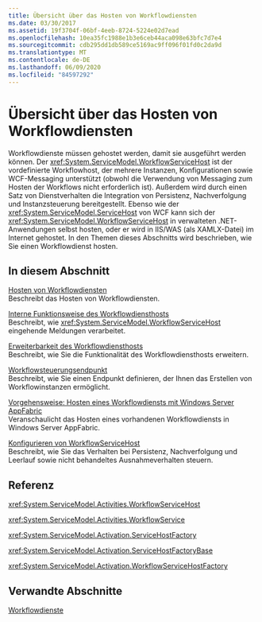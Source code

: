 ```yaml
---
title: Übersicht über das Hosten von Workflowdiensten
ms.date: 03/30/2017
ms.assetid: 19f3704f-06bf-4eeb-8724-5224e02d7ead
ms.openlocfilehash: 10ea35fc1988e1b3e6ceb44aca098e63bfc7d7e4
ms.sourcegitcommit: cdb295dd1db589ce5169ac9ff096f01fd0c2da9d
ms.translationtype: MT
ms.contentlocale: de-DE
ms.lasthandoff: 06/09/2020
ms.locfileid: "84597292"
---
```

# <a name="hosting-workflow-services-overview"></a>Übersicht über das Hosten von Workflowdiensten
Workflowdienste müssen gehostet werden, damit sie ausgeführt werden können. Der <xref:System.ServiceModel.WorkflowServiceHost> ist der vordefinierte Workflowhost, der mehrere Instanzen, Konfigurationen sowie WCF-Messaging unterstützt (obwohl die Verwendung von Messaging zum Hosten der Workflows nicht erforderlich ist).  Außerdem wird durch einen Satz von Dienstverhalten die Integration von Persistenz, Nachverfolgung und Instanzsteuerung bereitgestellt.  Ebenso wie der <xref:System.ServiceModel.ServiceHost> von WCF kann sich der <xref:System.ServiceModel.WorkflowServiceHost> in verwalteten .NET-Anwendungen selbst hosten, oder er wird in IIS/WAS (als XAMLX-Datei) im Internet gehostet.  In den Themen dieses Abschnitts wird beschrieben, wie Sie einen Workflowdienst hosten.  
  
## <a name="in-this-section"></a>In diesem Abschnitt  
 [Hosten von Workflowdiensten](hosting-workflow-services.md)  
 Beschreibt das Hosten von Workflowdiensten.  
  
 [Interne Funktionsweise des Workflowdiensthosts](workflow-service-host-internals.md)  
 Beschreibt, wie <xref:System.ServiceModel.WorkflowServiceHost> eingehende Meldungen verarbeitet.  
  
 [Erweiterbarkeit des Workflowdiensthosts](workflow-service-host-extensibility.md)  
 Beschreibt, wie Sie die Funktionalität des Workflowdiensthosts erweitern.  
  
 [Workflowsteuerungsendpunkt](workflow-control-endpoint.md)  
 Beschreibt, wie Sie einen Endpunkt definieren, der Ihnen das Erstellen von Workflowinstanzen ermöglicht.
  
 [Vorgehensweise: Hosten eines Workflowdiensts mit Windows Server AppFabric](how-to-host-a-workflow-service-with-windows-server-app-fabric.md)  
 Veranschaulicht das Hosten eines vorhandenen Workflowdiensts in Windows Server AppFabric.  
  
 [Konfigurieren von WorkflowServiceHost](configuring-workflowservicehost.md)  
 Beschreibt, wie Sie das Verhalten bei Persistenz, Nachverfolgung und Leerlauf sowie nicht behandeltes Ausnahmeverhalten steuern.  
  
## <a name="reference"></a>Referenz  
 <xref:System.ServiceModel.Activities.WorkflowServiceHost>  
  
 <xref:System.ServiceModel.Activities.WorkflowService>  
  
 <xref:System.ServiceModel.Activation.ServiceHostFactory>  
  
 <xref:System.ServiceModel.Activation.ServiceHostFactoryBase>  
  
 <xref:System.ServiceModel.Activation.WorkflowServiceHostFactory>  
  
## <a name="related-sections"></a>Verwandte Abschnitte  
 [Workflowdienste](workflow-services.md)
